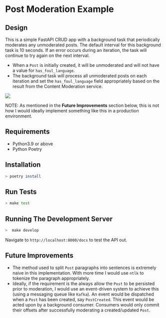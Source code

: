 # Post Moderation Example

## Design

This is a simple FastAPI CRUD app with a background task that periodically
moderates any unmoderated posts. The default interval for this background task
is 10 seconds. If an error occurs during an iteration, the task will continue
to try again on the next interval.

- When a `Post` is initially created, it will be unmoderated and will not
  have a value for `has_foul_language`.
- The background task will process all unmoderated posts on each iteration
  and set the `has_foul_language` field appropriately based on the result from
  the Content Moderation service.

<img src="https://nomnoml.com/image.svg?source=%23direction%3A%20right%0A%23.completed%3A%20fill%3D%23ff0%0A%23ranker%3A%20longest-path%0A%0A%5BFastAPI%20app%7C%0A%20%20Allows%20posts%20to%20be%20created%20and%20retrieved%0A%5D%3C-%3E%5BPost%20Repository%7C%0A%20%20Abstracts%20away%20the%0A%20%20persistence%20of%20Posts%0A%5D%0A%5BBackground%20Moderation%20Task%7C%0A%20%20Runs%20periodically%2C%20moderating%0A%20%20unmoderated%20posts%0A%5D%3C-%3E%5BPost%20Repository%5D%0A%5BPost%20Repository%5D%3C-%3E%5B%3Cdatabase%3EPython%20Dictionary%7C%0A%20%20Acting%20as%20an%20in-memory%0A%20%20key-value%20store%0A%5D%0A" />

NOTE: As mentioned in the **Future Improvements** section below, this
is not how I would ideally implement something like this in a production environment.

## Requirements

- Python3.9 or above
- Python Poetry

## Installation

```bash
> poetry install
```

## Run Tests

```bash
> make test
```

## Running The Development Server

```bash
>  make develop
```

Navigate to `http://localhost:8000/docs` to test the API out.

## Future Improvements

- The method used to split `Post` paragraphs into sentences is extremely naive in
  this implementation. With more time I would use `ntlk` to tokenize the
  paragraph appropriately.
- Ideally, if the requirement is the always allow the `Post` to be persisted prior
  to moderation, I would use an event-driven system to achieve this (using a messaging
  queue like `Kafka`). An event would be dispatched when a `Post` has been created,
  say `PostCreated`. This event would be acted upon by a background consumer. Consumers
  would only commit their offsets after successfully moderating a created/updated `Post`.
